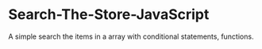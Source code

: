 # Search-The-Store-JavaScript
A simple search the items in a array with conditional statements, functions.
